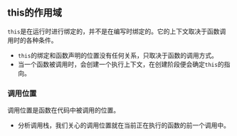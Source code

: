 ## this的作用域
`this`是在运行时进行绑定的，并不是在编写时绑定的。它的上下文取决于函数调用时的各种条件。
- `this`的绑定和函数声明的位置没有任何关系，只取决于函数的调用方式。
- 当一个函数被调用时，会创建一个执行上下文，在创建阶段便会确定`this`的指向。

### 调用位置
调用位置是函数在代码中被调用的位置。
- 分析调用栈，我们关心的调用位置就在当前正在执行的函数的前一个调用中。
